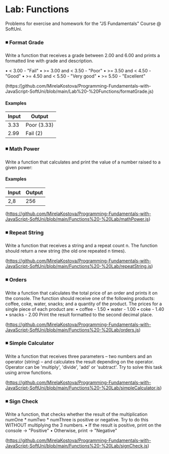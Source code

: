 # Lab: Functions
Problems for exercise and homework for the "JS Fundamentals" Course @ SoftUni.

### :black_medium_small_square: Format Grade

Write a function that receives a grade between 2.00 and 6.00 and prints a formatted line with grade and description.

•	< 3.00 - "Fail"
•	>= 3.00 and < 3.50 - "Poor"
•	>= 3.50 and < 4.50 - "Good"
•	>= 4.50 and < 5.50 - "Very good"
•	>= 5.50 - "Excellent"

(https:/[github.com/MirelaKostova/Programming-Fundamentals-with-JavaScript-SoftUni/blob/main/Lab%20-%20Functions/formatGrade.js)

#### Examples
| Input                |  Output              |
| -------------        | -------------        |
| 3.33                 | Poor (3.33)          | 
| 2.99                 | Fail (2)             |

### :black_medium_small_square: Math Power
Write a function that calculates and print the value of a number raised to a given power:

#### Examples
| Input                |  Output              |
| -------------        | -------------        |
| 2,8                  | 256                  | 

(https://github.com/MirelaKostova/Programming-Fundamentals-with-JavaScript-SoftUni/blob/main/Functions%20-%20Lab/mathPower.js)

### :black_medium_small_square: Repeat String
Write a function that receives a string and a repeat count n. The function should return a new string (the old one repeated n times).

(https://github.com/MirelaKostova/Programming-Fundamentals-with-JavaScript-SoftUni/blob/main/Functions%20-%20Lab/repeatString.js)

### :black_medium_small_square: Orders
Write a function that calculates the total price of an order and prints it on the console. 
The function should receive one of the following products: coffee, coke, water, snacks; and a quantity of the product. 
The prices for a single piece of each product are: 
•	coffee - 1.50
•	water - 1.00
•	coke - 1.40
•	snacks - 2.00
Print the result formatted to the second decimal place.

(https://github.com/MirelaKostova/Programming-Fundamentals-with-JavaScript-SoftUni/blob/main/Functions%20-%20Lab/orders.js)

### :black_medium_small_square: Simple Calculator
Write a function that receives three parameters – two numbers and an operator (string) – and calculates the result depending on the operator. 
Operator can be 'multiply', 'divide', 'add' or 'subtract'. Try to solve this task using arrow functions.

(https://github.com/MirelaKostova/Programming-Fundamentals-with-JavaScript-SoftUni/blob/main/Functions%20-%20Lab/simpleCalculator.js)

### :black_medium_small_square: Sign Check
Write a function, that checks whether the result of the multiplication numOne * numTwo * numThree is positive or negative. Try to do this WITHOUT multiplying the 3 numbers.
•	If the result is positive, print on the console -> "Positive"
•	Otherwise, print -> "Negative"

(https://github.com/MirelaKostova/Programming-Fundamentals-with-JavaScript-SoftUni/blob/main/Functions%20-%20Lab/signCheck.js)


